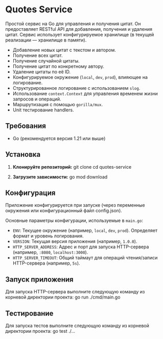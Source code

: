 # Quotes Service

Простой сервис на Go для управления и получения цитат. Он предоставляет RESTful API для добавления, получения и удаления цитат. Сервис использует конфигурируемое хранилище (в текущей реализации — хранилище в памяти).

* Добавление новых цитат с текстом и автором.
* Получение всех цитат.
* Получение случайной цитаты.
* Получение цитат по конкретному автору.
* Удаление цитаты по её ID.
* Конфигурируемое окружение (`local`, `dev`, `prod`), влияющее на логирование.
* Структурированное логирование с использованием `slog`.
* Использование `context.Context` для управления временем жизни запросов и операций.
* Маршрутизация с помощью `gorilla/mux`.
* Unit тестирование handlers.

## Требования

* Go (рекомендуется версия 1.21 или выше)

## Установка

1.  **Клонируйте репозиторий:**
    git clone
    cd quotes-service

2.  **Загрузите зависимости:**
    go mod download

## Конфигурация

Приложение конфигурируется при запуске (через переменные окружения или конфигурационный файл config.json).

Основные параметры конфигурации, используемые в `main.go`:
* `ENV`: Текущее окружение (например, `local`, `dev`, `prod`). Определяет формат и уровень логирования.
* `VERSION`: Текущая версия приложения (например, `1.0.0`).
* `HTTP_SERVER_ADDRESS`: Адрес и порт для запуска HTTP-сервера (например, `:8080`, `localhost:3000`).
* `HTTP_SERVER_TIMEOUT`: Общий таймаут для операций чтения/записи HTTP-сервера (например, `5s`).


## Запуск приложения

Для запуска HTTP-сервера выполните следующую команду из корневой директории проекта:
go run ./cmd/main.go

## Тестирование

Для запуска тестов выполните следующую команду из корневой директории проекта:
go test ./...

